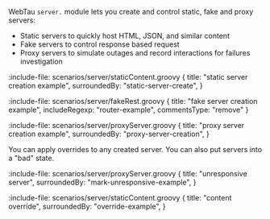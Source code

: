 WebTau `server.` module lets you create and control static, fake and proxy servers:
* Static servers to quickly host HTML, JSON, and similar content 
* Fake servers to control response based request 
* Proxy servers to simulate outages and record interactions for failures investigation

:include-file: scenarios/server/staticContent.groovy {
  title: "static server creation example",
  surroundedBy: "static-server-create",
}

:include-file: scenarios/server/fakeRest.groovy {
  title: "fake server creation example",
  includeRegexp: "router-example",
  commentsType: "remove"
}

:include-file: scenarios/server/proxyServer.groovy {
  title: "proxy server creation example",
  surroundedBy: "proxy-server-creation",
}

You can apply overrides to any created server. You can also put servers into a "bad" state.

:include-file: scenarios/server/proxyServer.groovy {
  title: "unresponsive server",
  surroundedBy: "mark-unresponsive-example",
}

:include-file: scenarios/server/staticContent.groovy {
  title: "content override",
  surroundedBy: "override-example",
}
